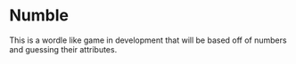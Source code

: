 # Numble
This is a wordle like game in development that will be based off of numbers and guessing their attributes.
